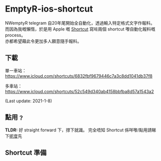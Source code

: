 # EmptyR-ios-shortcut

NWemptyR telegram 自20年尾開始全自動化，透過輸入特定格式文字作報料。<br>
而因為我嘅懶惰，於是用 Apple 嘅 [Shortcut](https://support.apple.com/zh-hk/guide/shortcuts/welcome/ios) 寫咗兩個 shortcut 嚟自動化報料嘅 process。<br>
亦都希望藉此令更加多人願意隨手報料。

## 下載
單一車站：
https://www.icloud.com/shortcuts/6832fbf9679446c7a3c8dd1041db37f8

多車站：
https://www.icloud.com/shortcuts/52c549d340ab4158bbfba8d57a1543a2

(Last update: 2021-1-8)

## 點用﹖
**TLDR:** 好 straight forward 下，㩒下就識。
完全唔知 Shortcut 係咩嚟/點用請睇下[呢度]()先

## Shortcut 準備
